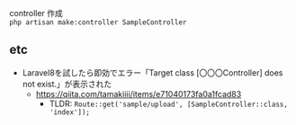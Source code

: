 
controller 作成  
``php artisan make:controller SampleController``


## etc
- Laravel8を試したら即効でエラー「Target class [〇〇〇Controller] does not exist.」が表示された 
  - https://qiita.com/tamakiiii/items/e71040173fa0a1fcad83
    - TLDR: ``Route::get('sample/upload', [SampleController::class, 'index']);``
